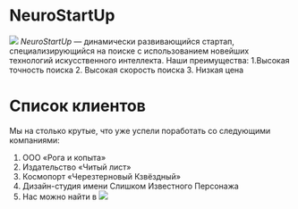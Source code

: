 # NeuroStartUp
![](https://netology-code.github.io/git-homeworks/introduction/assets/logo.png)
*NeuroStartUp* — динамически развивающийся стартап, специализирующийся на поиске с использованием новейших технологий искусственного интеллекта.
Наши преимущества:
1.Высокая точность поиска
2. Высокая скорость поиска
3. Низкая цена
# Список клиентов
Мы на столько крутые, что уже успели поработать со следующими компаниями:

1) ООО «Рога и копыта»
2) Издательство «Читый лист»
3) Космопорт «Черезтерновый Кзвёздный»
4) Дизайн-студия имени Слишком Известного Персонажа
5) Нас можно найти в ![](https://google.com/)